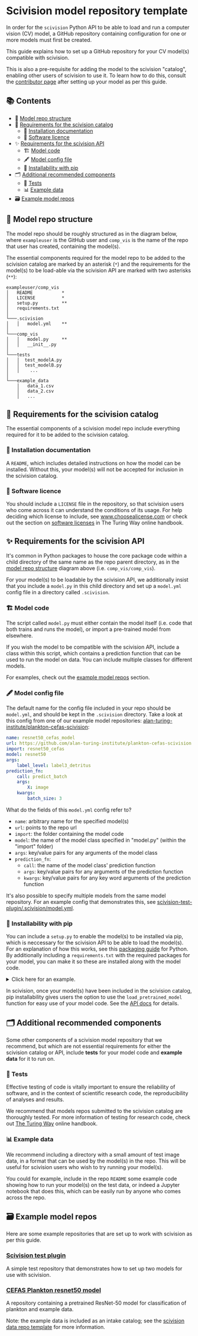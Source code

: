 # Scivision model repository template

In order for the `scivision` Python API to be able to load and run a computer vision (CV) model, a GitHub repository containing configuration for one or more models must first be created.

This guide explains how to set up a GitHub repository for your CV model(s) compatible with scivision.

This is also a pre-requisite for adding the model to the scivision "catalog", enabling other users of scivision to use it. To learn how to do this, consult the [contributor page](../contributing.md#gift-extending-the-scivision-catalog) after setting up your model as per this guide.

## 📚 Contents

- 🧱 [Model repo structure](#-model-repo-structure)
- 📁 [Requirements for the scivision catalog](#-requirements-for-the-scivision-catalog)
  - 📄 [Installation documentation](#-installation-documentation)
  - 📜 [Software licence](#-software-licence)
- ✨ [Requirements for the scivision API](#-requirements-for-the-scivision-api)
  - 🏗️ [Model code](#-model-code)
  - 🖋️ [Model config file](#%EF%B8%8F-model-config-file)
  - 🐍 [Installability with pip](#-installability-with-pip)
  <!-- - Model adapter code (TODO: for a later version of scivision)-->
- 🗂️ [Additional recommended components](#%EF%B8%8F-additional-recommended-components)
  - 🧪 [Tests](#-tests)
  - 📊 [Example data](#-example-data)
- 🗃️ [Example model repos](#%EF%B8%8F-example-model-repos)

## 🧱 Model repo structure

The model repo should be roughly structured as in the diagram below, where `exampleuser` is the GitHub user and `comp_vis` is the name of the repo that user has created, containing the model(s).

The essential components required for the model repo to be added to the scivision catalog are marked by an asterisk (`*`) and the requirements for the model(s) to be load-able via the scivision API are marked with two asterisks (`**`):

```
exampleuser/comp_vis
│   README           *
│   LICENSE          *
│   setup.py         **
│   requirements.txt
│   
└───.scivision
│   │   model.yml    **
│   
└───comp_vis
│   │   model.py     **
│   │   __init__.py
│   
└───tests
│   │  test_modelA.py
│   │  test_modelB.py
│   │    ...
│   
└───example_data
    │   data_1.csv
    │   data_2.csv
    │   ...
```

## 📁 Requirements for the scivision catalog

The essential components of a scivision model repo include everything required for it to be added to the scivision catalog.

### 📄 Installation documentation

A `README`, which includes detailed instructions on how the model can be installed. Without this, your model(s) will not be accepted for inclusion in the scivision catalog.

### 📜 Software licence

You should include a `LICENSE` file in the repository, so that scivision users who come across it can understand the conditions of its usage. For help deciding which license to include, see www.choosealicense.com or check out the section on [software licenses](https://the-turing-way.netlify.app/reproducible-research/licensing/licensing-software.html) in The Turing Way online handbook.

## ✨ Requirements for the scivision API

It's common in Python packages to house the core package  code within a child directory of the same name as the repo parent directory, as in the [model repo structure](#-model-repo-structure) diagram above (i.e. `comp_vis/comp_vis`). 

For your model(s) to be loadable by the scivision API, we additionally insist that you include a `model.py` in this child directory and set up a `model.yml` config file in a directory called `.scivision`.

### 🏗️ Model code

The script called `model.py` must either contain the model itself (i.e. code that both trains and runs the model), or import a pre-trained model from elsewhere.

If you wish the model to be compatible with the scivision API, include a class within this script, which contains a prediction function that can be used to run the model on data. You can include multiple classes for different models.

For examples, check out the [example model repos](#%EF%B8%8F-example-model-repos) section.

### 🖋️ Model config file

The default name for the config file included in your repo should be `model.yml`, and should be kept in the `.scivision` directory. Take a look at this config from one of our example model repositories: [alan-turing-institute/plankton-cefas-scivision](https://github.com/alan-turing-institute/plankton-cefas-scivision):

```yaml
name: resnet50_cefas_model
url: https://github.com/alan-turing-institute/plankton-cefas-scivision
import: resnet50_cefas
model: resnet50
args:
    label_level: label3_detritus
prediction_fn:
    call: predict_batch
    args:
        X: image
    kwargs:
        batch_size: 3
```

What do the fields of this `model.yml` config refer to?

- `name`: arbitrary name for the specified model(s)
- `url`: points to the repo url
- `import`: the folder containing the model code
- `model`: the name of the model class specified in "model.py" (within the "import" folder)
- `args`: key/value pairs for any arguments of the model class
- `prediction_fn`:
  - `call`: the name of the model class' prediction function
  - `args`: key/value pairs for any arguments of the prediction function
  - `kwargs`: key/value pairs for any key word arguments of the prediction function

It's also possible to specify multiple models from the same model repository. For an example config that demonstrates this, see [scivision-test-plugin/.scivision/model.yml](https://github.com/alan-turing-institute/scivision-test-plugin/blob/main/.scivision/model.yml).

### 🐍 Installability with pip

You can include a `setup.py` to enable the model(s) to be installed via pip, which is neccessary for the scivision API to be able to load the model(s). For an explanation of how this works, see this [packaging guide](https://packaging.python.org/en/latest/tutorials/packaging-projects/#configuring-metadata) for Python. By additionally including a `requirements.txt` with the required packages for your model, you can make it so these are installed along with the model code.

<details>
<summary>
Click here for an example.
</summary><p></p>

This example `setup.py` is taken from [alan-turing-institute/plankton-cefas-scivision](https://github.com/alan-turing-institute/plankton-cefas-scivision):

```python
from setuptools import find_packages, setup

requirements = []
with open("requirements.txt") as f:
    for line in f:
        stripped = line.split("#")[0].strip()
        if len(stripped) > 0:
            requirements.append(stripped)

setup(
    name="resnet50_cefas",
    version="0.0.1",
    description="scivision plugin, using CEFAS DSG Plankton ResNet50 model",
    url="https://github.com/alan-turing-institute/plankton-cefas-scivision",
    packages=find_packages(),
    install_requires=requirements,
    python_requires=">=3.7",
)
```

</details><p></p>

In scivision, once your model(s) have been included in the scivision catalog, pip installability gives users the option to use the `load_pretrained_model` function for easy use of your model code. See the [API docs](https://scivision.readthedocs.io/en/latest/api.html) for details.

## 🗂️ Additional recommended components

Some other components of a scivision model repository that we recommend, but which are not essential requirements for either the scivision catalog or API, include **tests** for your model code and **example data** for it to run on.

### 🧪 Tests

Effective testing of code is vitally important to ensure the reliability of software, and in the context of scientific research code, the reproducibility of analyses and results.

We recommend that models repos submitted to the scivision catalog are thoroughly tested. For more information of testing for research code, check out [The Turing Way](https://the-turing-way.netlify.app/reproducible-research/testing.html) online handbook.

### 📊 Example data

We recommend including a directory with a small amount of test image data, in a format that can be used by the model(s) in the repo. This will be useful for scivision users who wish to try running your model(s).

You could for example, include in the repo `README` some example code showing how to run your model(s) on the test data, or indeed a Jupyter notebook that does this, which can be easily run by anyone who comes across the repo.

## 🗃️ Example model repos

Here are some example repositories that are set up to work with scivision as per this guide.

### [Scivision test plugin](https://github.com/alan-turing-institute/scivision-test-plugin)

A simple test repository that demonstrates how to set up two models for use with scivision.

### [CEFAS Plankton resnet50 model](https://github.com/alan-turing-institute/plankton-cefas-scivision)

A repository containing a pretrained ResNet-50 model for classification of plankton and example data.

Note: the example data is included as an intake catalog; see the [scivision data repo template](data_repository_template.md) for more information.

